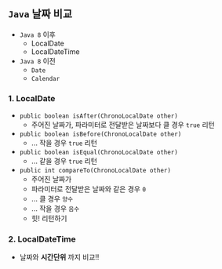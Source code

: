 ## `Java` 날짜 비교
- `Java 8` 이후
  - LocalDate
  - LocalDateTime
- `Java 8` 이전
  - `Date`
  - `Calendar`

### 1. LocalDate
- `public boolean isAfter(ChronoLocalDate other)`
  - 주어진 날짜가, 파라미터로 전달받은 날짜보다 클 경우 `true` 리턴
- `public boolean isBefore(ChronoLocalDate other)`
  - ... 작을 경우 `true` 리턴
- `public boolean isEqual(ChronoLocalDate other)`
  - ... 같을 경우 `true` 리턴
- `public int compareTo(ChronoLocalDate other)`
  - 주어진 날짜가
  - 파라미터로 전달받은 날짜와 같은 경우 `0`
  - ... 클 경우 `양수`
  - ... 작을 경우 `음수`
  - 힛! 리턴하기

### 2. LocalDateTime
- 날짜와 __시간단위__ 까지 비교!!
